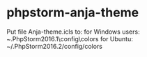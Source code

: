 # phpstorm-anja-theme

Put file Anja-theme.icls to:
for Windows users: ~.PhpStorm2016.1\config\colors
for Ubuntu: ~/.PhpStorm2016.2/config/colors

